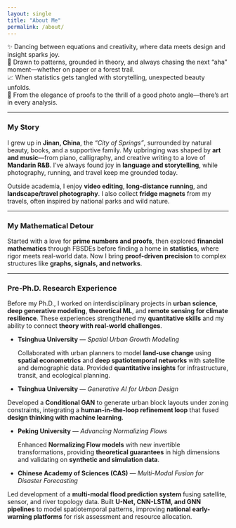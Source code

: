 ```yaml
---
layout: single
title: "About Me"
permalink: /about/
---
```



<!-- Custom font styling for homepage -->
<style>
.splash .page__content p,
.page__content p,
.archive__item-excerpt,
.archive__item-body {
  font-family: "Georgia", serif;
  font-size: 16px;
  line-height: 1.7;
  color: #2a2a2a;
  margin-bottom: 1.2em;
}

.page__title {
  font-family: "Georgia", serif;
  font-size: 28px;
  font-weight: 500;
}
</style>



✨ Dancing between equations and creativity, where data meets design and insight sparks joy.  
🧠 Drawn to patterns, grounded in theory, and always chasing the next “aha” moment—whether on paper or a forest trail.  
📈 When statistics gets tangled with storytelling, unexpected beauty unfolds.  
🎨 From the elegance of proofs to the thrill of a good photo angle—there’s art in every analysis.


---

### My Story

I grew up in **Jinan, China**, the *“City of Springs”*, surrounded by natural beauty, books, and a supportive family. My upbringing was shaped by **art and music**—from piano, calligraphy, and creative writing to a love of **Mandarin R\&B**. I’ve always found joy in **language and storytelling**, while photography, running, and travel keep me grounded today.

Outside academia, I enjoy **video editing**, **long-distance running**, and **landscape/travel photography**. I also collect **fridge magnets** from my travels, often inspired by national parks and wild nature.

---

### My Mathematical Detour
Started with a love for **prime numbers and proofs**, then explored **financial mathematics** through FBSDEs before finding a home in **statistics**, where rigor meets real-world data. Now I bring **proof-driven precision** to complex structures like **graphs, signals, and networks**.

---

### Pre-Ph.D. Research Experience

Before my Ph.D., I worked on interdisciplinary projects in **urban science**, **deep generative modeling**, **theoretical ML**, and **remote sensing for climate resilience**. These experiences strengthened my **quantitative skills** and my ability to connect **theory with real-world challenges**.

- **Tsinghua University** — *Spatial Urban Growth Modeling*

  Collaborated with urban planners to model **land-use change** using **spatial econometrics** and **deep spatiotemporal networks** with satellite and demographic data. Provided **quantitative insights** for infrastructure, transit, and ecological planning.

- **Tsinghua University** — *Generative AI for Urban Design*

Developed a **Conditional GAN** to generate urban block layouts under zoning constraints, integrating a **human-in-the-loop refinement loop** that fused **design thinking with machine learning**.


- **Peking University** — *Advancing Normalizing Flows*

  Enhanced **Normalizing Flow models** with new invertible transformations, providing **theoretical guarantees** in high dimensions and validating on **synthetic and simulation data**.



- **Chinese Academy of Sciences (CAS)** — *Multi-Modal Fusion for Disaster Forecasting*

  
Led development of a **multi-modal flood prediction system** fusing satellite, sensor, and river topology data. Built **U-Net, CNN-LSTM, and GNN pipelines** to model spatiotemporal patterns, improving **national early-warning platforms** for risk assessment and resource allocation.





